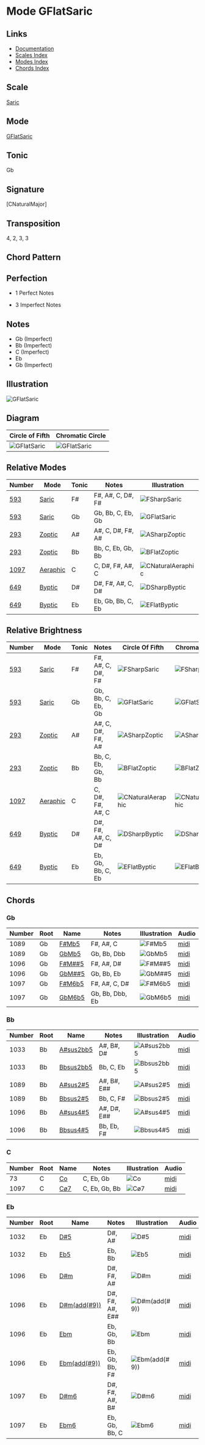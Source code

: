 # Mode GFlatSaric

## Links

- [Documentation](README.md)
- [Scales Index](Scales.md)
- [Modes Index](Modes.md)
- [Chords Index](Chords.md)

## Scale

[Saric](ScaleSaric.md)

## Mode

[GFlatSaric](ModeGFlatSaric.md)

## Tonic

Gb

## Signature

[CNaturalMajor]

## Transposition

4, 2, 3, 3

## Chord Pattern



## Perfection

 - 1 Perfect Notes

 - 3 Imperfect Notes

## Notes

- Gb (Imperfect)
- Bb (Imperfect)
- C (Imperfect)
- Eb
- Gb (Imperfect)

## Illustration

![GFlatSaric](ModeGFlatSaric.png)

## Diagram

| Circle of Fifth | Chromatic Circle |
|-----------------|------------------|
| ![GFlatSaric](CircleOfFifthModeGFlatSaric.png) | ![GFlatSaric](ChromaticCircleModeGFlatSaric.png) |
## Relative Modes

| Number | Mode | Tonic | Notes | Illustration |
|--------|------|-------|-------|--------------|
| [593](https://ianring.com/musictheory/scales/593) | [Saric](ModeSaric.md) | F# | F#, A#, C, D#, F# | ![FSharpSaric](ModeFSharpSaric.png) |
| [593](https://ianring.com/musictheory/scales/593) | [Saric](ModeSaric.md) | Gb | Gb, Bb, C, Eb, Gb | ![GFlatSaric](ModeGFlatSaric.png) |
| [293](https://ianring.com/musictheory/scales/293) | [Zoptic](ModeZoptic.md) | A# | A#, C, D#, F#, A# | ![ASharpZoptic](ModeASharpZoptic.png) |
| [293](https://ianring.com/musictheory/scales/293) | [Zoptic](ModeZoptic.md) | Bb | Bb, C, Eb, Gb, Bb | ![BFlatZoptic](ModeBFlatZoptic.png) |
| [1097](https://ianring.com/musictheory/scales/1097) | [Aeraphic](ModeAeraphic.md) | C | C, D#, F#, A#, C | ![CNaturalAeraphic](ModeCNaturalAeraphic.png) |
| [649](https://ianring.com/musictheory/scales/649) | [Byptic](ModeByptic.md) | D# | D#, F#, A#, C, D# | ![DSharpByptic](ModeDSharpByptic.png) |
| [649](https://ianring.com/musictheory/scales/649) | [Byptic](ModeByptic.md) | Eb | Eb, Gb, Bb, C, Eb | ![EFlatByptic](ModeEFlatByptic.png) |
## Relative Brightness

| Number | Mode | Tonic | Notes | Circle Of Fifth | Chromatic Circle |
|--------|------|-------|-------|-----------------|------------------|
| [593](https://ianring.com/musictheory/scales/593) | [Saric](ModeSaric.md) | F# | F#, A#, C, D#, F# | ![FSharpSaric](CircleOfFifthModeFSharpSaric.png) | ![FSharpSaric](ChromaticCircleModeFSharpSaric.png) 
| [593](https://ianring.com/musictheory/scales/593) | [Saric](ModeSaric.md) | Gb | Gb, Bb, C, Eb, Gb | ![GFlatSaric](CircleOfFifthModeGFlatSaric.png) | ![GFlatSaric](ChromaticCircleModeGFlatSaric.png) 
| [293](https://ianring.com/musictheory/scales/293) | [Zoptic](ModeZoptic.md) | A# | A#, C, D#, F#, A# | ![ASharpZoptic](CircleOfFifthModeASharpZoptic.png) | ![ASharpZoptic](ChromaticCircleModeASharpZoptic.png) 
| [293](https://ianring.com/musictheory/scales/293) | [Zoptic](ModeZoptic.md) | Bb | Bb, C, Eb, Gb, Bb | ![BFlatZoptic](CircleOfFifthModeBFlatZoptic.png) | ![BFlatZoptic](ChromaticCircleModeBFlatZoptic.png) 
| [1097](https://ianring.com/musictheory/scales/1097) | [Aeraphic](ModeAeraphic.md) | C | C, D#, F#, A#, C | ![CNaturalAeraphic](CircleOfFifthModeCNaturalAeraphic.png) | ![CNaturalAeraphic](ChromaticCircleModeCNaturalAeraphic.png) 
| [649](https://ianring.com/musictheory/scales/649) | [Byptic](ModeByptic.md) | D# | D#, F#, A#, C, D# | ![DSharpByptic](CircleOfFifthModeDSharpByptic.png) | ![DSharpByptic](ChromaticCircleModeDSharpByptic.png) 
| [649](https://ianring.com/musictheory/scales/649) | [Byptic](ModeByptic.md) | Eb | Eb, Gb, Bb, C, Eb | ![EFlatByptic](CircleOfFifthModeEFlatByptic.png) | ![EFlatByptic](ChromaticCircleModeEFlatByptic.png) 

## Chords

### Gb

| Number | Root | Name | Notes | Illustration | Audio |
|--------|------|------|-------|--------------|-------|
| 1089 | Gb | [F#Mb5](ChordFSharpMajorFlatFifth.md) | F#, A#, C | ![F#Mb5](ChordFSharpMajorFlatFifthRootPosition.png) | [midi](ChordFSharpMajorFlatFifthRootPosition.mid) |
| 1089 | Gb | [GbMb5](ChordGFlatMajorFlatFifth.md) | Gb, Bb, Dbb | ![GbMb5](ChordGFlatMajorFlatFifthRootPosition.png) | [midi](ChordGFlatMajorFlatFifthRootPosition.mid) |
| 1096 | Gb | [F#M##5](ChordFSharpMajorDoubleSharpFifth.md) | F#, A#, D# | ![F#M##5](ChordFSharpMajorDoubleSharpFifthRootPosition.png) | [midi](ChordFSharpMajorDoubleSharpFifthRootPosition.mid) |
| 1096 | Gb | [GbM##5](ChordGFlatMajorDoubleSharpFifth.md) | Gb, Bb, Eb | ![GbM##5](ChordGFlatMajorDoubleSharpFifthRootPosition.png) | [midi](ChordGFlatMajorDoubleSharpFifthRootPosition.mid) |
| 1097 | Gb | [F#M6b5](ChordFSharpMajorSixthFlatFifth.md) | F#, A#, C, D# | ![F#M6b5](ChordFSharpMajorSixthFlatFifthRootPosition.png) | [midi](ChordFSharpMajorSixthFlatFifthRootPosition.mid) |
| 1097 | Gb | [GbM6b5](ChordGFlatMajorSixthFlatFifth.md) | Gb, Bb, Dbb, Eb | ![GbM6b5](ChordGFlatMajorSixthFlatFifthRootPosition.png) | [midi](ChordGFlatMajorSixthFlatFifthRootPosition.mid) |

### Bb

| Number | Root | Name | Notes | Illustration | Audio |
|--------|------|------|-------|--------------|-------|
| 1033 | Bb | [A#sus2bb5](ChordASharpSuspendedSecondDoubleFlatFifth.md) | A#, B#, D# | ![A#sus2bb5](ChordASharpSuspendedSecondDoubleFlatFifthRootPosition.png) | [midi](ChordASharpSuspendedSecondDoubleFlatFifthRootPosition.mid) |
| 1033 | Bb | [Bbsus2bb5](ChordBFlatSuspendedSecondDoubleFlatFifth.md) | Bb, C, Eb | ![Bbsus2bb5](ChordBFlatSuspendedSecondDoubleFlatFifthRootPosition.png) | [midi](ChordBFlatSuspendedSecondDoubleFlatFifthRootPosition.mid) |
| 1089 | Bb | [A#sus2#5](ChordASharpSuspendedSecondSharpFifth.md) | A#, B#, E## | ![A#sus2#5](ChordASharpSuspendedSecondSharpFifthRootPosition.png) | [midi](ChordASharpSuspendedSecondSharpFifthRootPosition.mid) |
| 1089 | Bb | [Bbsus2#5](ChordBFlatSuspendedSecondSharpFifth.md) | Bb, C, F# | ![Bbsus2#5](ChordBFlatSuspendedSecondSharpFifthRootPosition.png) | [midi](ChordBFlatSuspendedSecondSharpFifthRootPosition.mid) |
| 1096 | Bb | [A#sus4#5](ChordASharpSuspendedFourthSharpFifth.md) | A#, D#, E## | ![A#sus4#5](ChordASharpSuspendedFourthSharpFifthRootPosition.png) | [midi](ChordASharpSuspendedFourthSharpFifthRootPosition.mid) |
| 1096 | Bb | [Bbsus4#5](ChordBFlatSuspendedFourthSharpFifth.md) | Bb, Eb, F# | ![Bbsus4#5](ChordBFlatSuspendedFourthSharpFifthRootPosition.png) | [midi](ChordBFlatSuspendedFourthSharpFifthRootPosition.mid) |

### C

| Number | Root | Name | Notes | Illustration | Audio |
|--------|------|------|-------|--------------|-------|
| 73 | C | [Co](ChordCNaturalDiminished.md) | C, Eb, Gb | ![Co](ChordCNaturalDiminishedRootPosition.png) | [midi](ChordCNaturalDiminishedRootPosition.mid) |
| 1097 | C | [Cø7](ChordCNaturalHalfDiminishedSeventh.md) | C, Eb, Gb, Bb | ![Cø7](ChordCNaturalHalfDiminishedSeventhRootPosition.png) | [midi](ChordCNaturalHalfDiminishedSeventhRootPosition.mid) |

### Eb

| Number | Root | Name | Notes | Illustration | Audio |
|--------|------|------|-------|--------------|-------|
| 1032 | Eb | [D#5](ChordDSharpPowerChord.md) | D#, A# | ![D#5](ChordDSharpPowerChordRootPosition.png) | [midi](ChordDSharpPowerChordRootPosition.mid) |
| 1032 | Eb | [Eb5](ChordEFlatPowerChord.md) | Eb, Bb | ![Eb5](ChordEFlatPowerChordRootPosition.png) | [midi](ChordEFlatPowerChordRootPosition.mid) |
| 1096 | Eb | [D#m](ChordDSharpMinor.md) | D#, F#, A# | ![D#m](ChordDSharpMinorRootPosition.png) | [midi](ChordDSharpMinorRootPosition.mid) |
| 1096 | Eb | [D#m(add(#9))](ChordDSharpMinorAddSharpNinth.md) | D#, F#, A#, E## | ![D#m(add(#9))](ChordDSharpMinorAddSharpNinthRootPosition.png) | [midi](ChordDSharpMinorAddSharpNinthRootPosition.mid) |
| 1096 | Eb | [Ebm](ChordEFlatMinor.md) | Eb, Gb, Bb | ![Ebm](ChordEFlatMinorRootPosition.png) | [midi](ChordEFlatMinorRootPosition.mid) |
| 1096 | Eb | [Ebm(add(#9))](ChordEFlatMinorAddSharpNinth.md) | Eb, Gb, Bb, F# | ![Ebm(add(#9))](ChordEFlatMinorAddSharpNinthRootPosition.png) | [midi](ChordEFlatMinorAddSharpNinthRootPosition.mid) |
| 1097 | Eb | [D#m6](ChordDSharpMinorSixth.md) | D#, F#, A#, B# | ![D#m6](ChordDSharpMinorSixthRootPosition.png) | [midi](ChordDSharpMinorSixthRootPosition.mid) |
| 1097 | Eb | [Ebm6](ChordEFlatMinorSixth.md) | Eb, Gb, Bb, C | ![Ebm6](ChordEFlatMinorSixthRootPosition.png) | [midi](ChordEFlatMinorSixthRootPosition.mid) |

